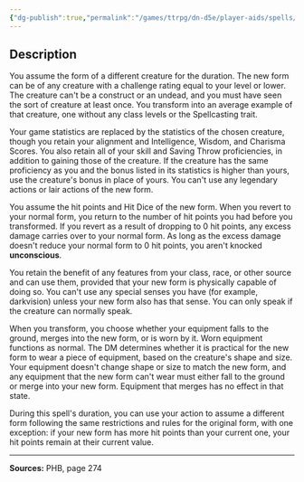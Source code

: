 ```yaml
---
{"dg-publish":true,"permalink":"/games/ttrpg/dn-d5e/player-aids/spells/level-9/shapechange/","tags":["TTRPG/DND/5e","verbal","somatic","material","concentration","Spell"],"noteIcon":""}
---
```



## Description
You assume the form of a different creature for the duration.
The new form can be of any creature with a challenge rating equal to your level or lower.
The creature can't be a construct or an undead, and you must have seen the sort of creature at least once.
You transform into an average example of that creature, one without any class levels or the Spellcasting trait.

Your game statistics are replaced by the statistics of the chosen creature, though you retain your alignment and Intelligence, Wisdom, and Charisma Scores.
You also retain all of your skill and Saving Throw proficiencies, in addition to gaining those of the creature.
If the creature has the same proficiency as you and the bonus listed in its statistics is higher than yours, use the creature's bonus in place of yours.
You can't use any legendary actions or lair actions of the new form.

You assume the hit points and Hit Dice of the new form.
When you revert to your normal form, you return to the number of hit points you had before you transformed.
If you revert as a result of dropping to 0 hit points, any excess damage carries over to your normal form.
As long as the excess damage doesn't reduce your normal form to 0 hit points, you aren't knocked **unconscious**.

You retain the benefit of any features from your class, race, or other source and can use them, provided that your new form is physically capable of doing so.
You can't use any special senses you have (for example, darkvision) unless your new form also has that sense.
You can only speak if the creature can normally speak.

When you transform, you choose whether your equipment falls to the ground, merges into the new form, or is worn by it.
Worn equipment functions as normal.
The DM determines whether it is practical for the new form to wear a piece of equipment, based on the creature's shape and size.
Your equipment doesn't change shape or size to match the new form, and any equipment that the new form can't wear must either fall to the ground or merge into your new form.
Equipment that merges has no effect in that state.

During this spell's duration, you can use your action to assume a different form following the same restrictions and rules for the original form, with one exception: if your new form has more hit points than your current one, your hit points remain at their current value.

---

**Sources:** PHB, page 274
